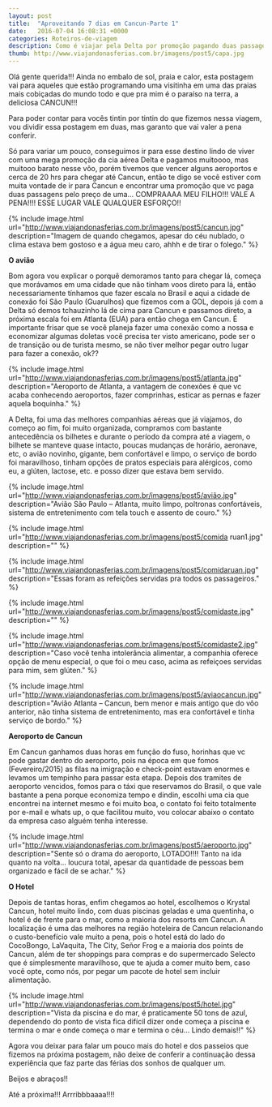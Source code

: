 ```yaml
---
layout: post
title:  "Aproveitando 7 dias em Cancun-Parte 1"
date:   2016-07-04 16:08:31 +0000
categories: Roteiros-de-viagem
description: Como é viajar pela Delta por promoção pagando duas passagens por uma, e o Krystal Cancun sem incluir refeições vale pena?
thumb: http://www.viajandonasferias.com.br/imagens/post5/capa.jpg
---
```


Olá gente querida!!! Ainda no embalo de sol, praia e calor, esta postagem vai para aqueles que estão programando uma visitinha em uma das praias mais cobiçadas do mundo todo e que pra mim é o paraíso na terra, a deliciosa CANCUN!!!

Para poder contar para vocês tintin por tintin do que fizemos nessa viagem, vou dividir essa postagem em duas, mas garanto que vai valer a pena conferir.

Só para variar um pouco, conseguimos ir para esse destino lindo de viver com uma mega promoção da cia aérea Delta e pagamos muitoooo, mas muitooo barato nesse vôo, porém tivemos que vencer alguns aeroportos e cerca de 20 hrs para chegar até Cancun, então te digo se você estiver com muita vontade de ir para Cancun e encontrar uma promoção que vc paga duas passagens pelo preço de uma... COMPRAAAA MEU FILHO!!! VALE A PENA!!!! ESSE LUGAR VALE QUALQUER ESFORÇO!!

{% include image.html url="http://www.viajandonasferias.com.br/imagens/post5/cancun.jpg" description="Imagem de quando chegamos, apesar do céu nublado, o clima estava bem gostoso e a água meu caro, ahhh e de tirar o folego." %}

**O avião**

Bom agora vou explicar o porquê demoramos tanto para chegar lá, começa que morávamos em uma cidade que não tinham voos direto para lá, então necessariamente tínhamos que fazer escala no Brasil e aqui a cidade de conexão foi São Paulo (Guarulhos) que fizemos com a GOL, depois já com a Delta só demos tchauzinho lá de cima para Cancun e passamos direto, a próxima escala foi em Atlanta (EUA) para então chega em Cancun. É importante frisar que se você planeja fazer uma conexão como a nossa e economizar algumas doletas você precisa ter visto americano, pode ser o de transição ou de turista mesmo, se não tiver melhor pegar outro lugar para fazer a conexão, ok??

{% include image.html url="http://www.viajandonasferias.com.br/imagens/post5/atlanta.jpg" description="Aeroporto de Atlanta, a vantagem de conexões é que vc acaba conhecendo aeroportos, fazer comprinhas, esticar as pernas e fazer aquela boquinha." %}

A Delta, foi uma das melhores companhias aéreas que já viajamos, do começo ao fim, foi muito organizada, compramos com bastante antecedência os bilhetes e durante o período da compra até a viagem, o bilhete se manteve quase intacto, poucas mudanças de horário, aeronave, etc, o avião novinho, gigante, bem confortável e limpo, o serviço de bordo foi maravilhoso, tinham opções de pratos especiais para alérgicos, como eu, a glúten, lactose, etc. e posso dizer que estava bem servido.

{% include image.html url="http://www.viajandonasferias.com.br/imagens/post5/avião.jpg" description="Avião São Paulo – Atlanta, muito limpo, poltronas confortáveis, sistema de entretenimento com tela touch e assento de couro." %}

{% include image.html url="http://www.viajandonasferias.com.br/imagens/post5/comida ruan1.jpg" description="" %}

{% include image.html url="http://www.viajandonasferias.com.br/imagens/post5/comidaruan.jpg" description="Essas foram as refeições servidas pra todos os passageiros." %}

{% include image.html url="http://www.viajandonasferias.com.br/imagens/post5/comidaste.jpg" description="" %}

{% include image.html url="http://www.viajandonasferias.com.br/imagens/post5/comidaste2.jpg" description="Caso você tenha intolerância alimentar, a companhia oferece opção de menu especial, o que foi o meu caso, acima as refeiçoes servidas para mim, sem glúten." %}

{% include image.html url="http://www.viajandonasferias.com.br/imagens/post5/aviaocancun.jpg" description="Avião Atlanta – Cancun, bem menor e mais antigo que do vôo anterior, não tinha sistema de entretenimento, mas era confortável e tinha serviço de bordo." %}

**Aeroporto de Cancun**

 Em Cancun ganhamos duas horas em função do fuso, horinhas que vc pode gastar dentro do aeroporto, pois na época em que fomos (Fevereiro/2015) as filas na imigração e check-point estavam enormes e levamos um tempinho para passar esta etapa. Depois dos tramites de aeroporto vencidos, fomos para o táxi que reservamos do Brasil, o que vale bastante a pena porque economiza tempo e dindin, escolhi uma cia que encontrei na internet mesmo e foi muito boa, o contato foi feito totalmente por e-mail e whats up, o que facilitou muito, vou colocar abaixo o contato da empresa caso alguém tenha interesse.
 
{% include image.html url="http://www.viajandonasferias.com.br/imagens/post5/aeroporto.jpg" description="Sente só o drama do aeroporto, LOTADO!!!! Tanto na ida quanto na volta... loucura total, apesar da quantidade de pessoas bem organizado e fácil de se achar." %}
 
**O Hotel**

Depois de tantas horas, enfim chegamos ao hotel, escolhemos o Krystal Cancun, hotel muito lindo, com duas piscinas geladas e uma quentinha, o hotel é de frente para o mar, como a maioria dos resorts em Cancun. A localização é uma das melhores na região hoteleira de Cancun relacionando o custo-benefício vale muito a pena, pois o hotel está do lado do CocoBongo, LaVaquita, The City, Señor Frog e a maioria dos points de Cancun, além de ter shoppings para compras e do supermercado Selecto que é simplesmente maravilhoso, que te ajuda a comer muito bem, caso você opte, como nós, por pegar um pacote de hotel sem incluir alimentação. 

{% include image.html url="http://www.viajandonasferias.com.br/imagens/post5/hotel.jpg" description="Vista da piscina e do mar, é praticamente 50 tons de azul, dependendo do ponto de vista fica difícil dizer onde começa a piscina e termina o mar e onde começa o mar e termina o céu... Lindo demais!!" %}

Agora vou deixar para falar um pouco mais do hotel e dos passeios que fizemos na próxima postagem, não deixe de conferir a continuação dessa experiência que faz parte das férias dos sonhos de qualquer um.

Beijos e abraços!!

Até a próxima!!! Arrribbbaaaa!!!! 
